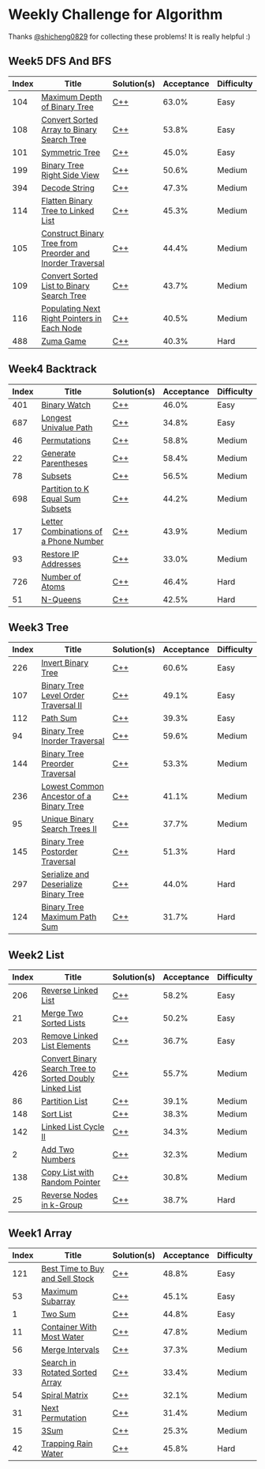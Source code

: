 # Weekly Challenge for Algorithm
Thanks [@shicheng0829](https://github.com/shicheng0829) for collecting these problems! It is really helpful :)

## Week5 DFS And BFS
Index|Title|Solution(s)|Acceptance|Difficulty
-|-|-|-|-
104|[Maximum Depth of Binary Tree](https://leetcode.com/problems/maximum-depth-of-binary-tree)|[C++](./week5_dfs_and_bfs/104.maximum-depth-of-binary-tree.cpp)|63.0%|Easy
108|[Convert Sorted Array to Binary Search Tree](https://leetcode.com/problems/convert-sorted-array-to-binary-search-tree)|[C++](./week5_dfs_and_bfs/108.convert-sorted-array-to-binary-search-tree.cpp)|53.8%|Easy
101|[Symmetric Tree](https://leetcode.com/problems/symmetric-tree)|[C++](./week5_dfs_and_bfs/101.symmetric-tree.cpp)|45.0%|Easy
199|[Binary Tree Right Side View](https://leetcode.com/problems/binary-tree-right-side-view)|[C++](./week5_dfs_and_bfs/199.binary-tree-right-side-view.cpp)|50.6%|Medium
394|[Decode String](https://leetcode.com/problems/decode-string)|[C++](./week5_dfs_and_bfs/394.decode-string.cpp)|47.3%|Medium
114|[Flatten Binary Tree to Linked List](https://leetcode.com/problems/flatten-binary-tree-to-linked-list)|[C++](./week5_dfs_and_bfs/114.flatten-binary-tree-to-linked-list.cpp)|45.3%|Medium
105|[Construct Binary Tree from Preorder and Inorder Traversal](https://leetcode.com/problems/construct-binary-tree-from-preorder-and-inorder-traversal)|[C++](./week5_dfs_and_bfs/105.construct-binary-tree-from-preorder-and-inorder-traversal.cpp)|44.4%|Medium
109|[Convert Sorted List to Binary Search Tree](https://leetcode.com/problems/convert-sorted-list-to-binary-search-tree)|[C++](./week5_dfs_and_bfs/109.convert-sorted-list-to-binary-search-tree.cpp)|43.7%|Medium
116|[Populating Next Right Pointers in Each Node](https://leetcode.com/problems/populating-next-right-pointers-in-each-node)|[C++](./week5_dfs_and_bfs/116.populating-next-right-pointers-in-each-node.cpp)|40.5%|Medium
488|[Zuma Game](https://leetcode.com/problems/zuma-game)|[C++](./week5_dfs_and_bfs/488.zuma-game.cpp)|40.3%|Hard

## Week4 Backtrack
Index|Title|Solution(s)|Acceptance|Difficulty
-|-|-|-|-
401|[Binary Watch](https://leetcode.com/problems/binary-watch)|[C++](./week4_backtrack/401.binary-watch.cpp)|46.0%|Easy
687|[Longest Univalue Path](https://leetcode.com/problems/longest-univalue-path)|[C++](./week4_backtrack/687.longest-univalue-path.cpp)|34.8%|Easy
46|[Permutations](https://leetcode.com/problems/permutations)|[C++](./week4_backtrack/46.permutations.cpp)|58.8%|Medium
22|[Generate Parentheses](https://leetcode.com/problems/generate-parentheses)|[C++](./week4_backtrack/22.generate-parentheses.cpp)|58.4%|Medium
78|[Subsets](https://leetcode.com/problems/subsets)|[C++](./week4_backtrack/78.subsets.cpp)|56.5%|Medium
698|[Partition to K Equal Sum Subsets](https://leetcode.com/problems/partition-to-k-equal-sum-subsets)|[C++](./week4_backtrack/698.partition-to-k-equal-sum-subsets.cpp)|44.2%|Medium
17|[Letter Combinations of a Phone Number](https://leetcode.com/problems/letter-combinations-of-a-phone-number)|[C++](./week4_backtrack/17.letter-combinations-of-a-phone-number.cpp)|43.9%|Medium
93|[Restore IP Addresses](https://leetcode.com/problems/restore-ip-addresses)|[C++](./week4_backtrack/93.restore-ip-addresses.cpp)|33.0%|Medium
726|[Number of Atoms](https://leetcode.com/problems/number-of-atoms)|[C++](./week4_backtrack/726.number-of-atoms.cpp)|46.4%|Hard
51|[N-Queens](https://leetcode.com/problems/n-queens)|[C++](./week4_backtrack/51.n-queens.cpp)|42.5%|Hard

## Week3 Tree
Index|Title|Solution(s)|Acceptance|Difficulty
-|-|-|-|-
226|[Invert Binary Tree](https://leetcode.com/problems/invert-binary-tree)|[C++](./week3_tree/226.invert_binary_tree.cpp)|60.6%|Easy
107|[Binary Tree Level Order Traversal II](https://leetcode.com/problems/binary-tree-level-order-traversal-ii)|[C++](./week3_tree/107.binary_tree_level_order_travel2.cpp)|49.1%|Easy
112|[Path Sum](https://leetcode.com/problems/path-sum)|[C++](./week3_tree/112.path_sum.cpp)|39.3%|Easy
94|[Binary Tree Inorder Traversal](https://leetcode.com/problems/binary-tree-inorder-traversal)|[C++](./week3_tree/94.binary_tree_inorder_traversal.cpp)|59.6%|Medium
144|[Binary Tree Preorder Traversal](https://leetcode.com/problems/binary-tree-preorder-traversal)|[C++](./week3_tree/144.binary_tree_preorder_traversal.cpp)|53.3%|Medium
236|[Lowest Common Ancestor of a Binary Tree](https://leetcode.com/problems/lowest-common-ancestor-of-a-binary-tree)|[C++](./week3_tree/236.lowest_common_ancestor_of_a_binary_tree.cpp)|41.1%|Medium
95|[Unique Binary Search Trees II](https://leetcode.com/problems/unique-binary-search-trees-ii)|[C++](./week3_tree/95.unique_binary_search_tree.cpp)|37.7%|Medium
145|[Binary Tree Postorder Traversal](https://leetcode.com/problems/binary-tree-postorder-traversal)|[C++](./week3_tree/145.binary_tree_postorder_traversal.cpp)|51.3%|Hard
297|[Serialize and Deserialize Binary Tree](https://leetcode.com/problems/serialize-and-deserialize-binary-tree)|[C++](./week3_tree/297.serialize_and_deserialize_binary_tree.cpp)|44.0%|Hard
124|[Binary Tree Maximum Path Sum](https://leetcode.com/problems/binary-tree-maximum-path-sum)|[C++](./week3_tree/124.binary_tree_maximum_path_sum.cpp)|31.7%|Hard

## Week2 List
Index|Title|Solution(s)|Acceptance|Difficulty
-|-|-|-|-
206|[Reverse Linked List](https://leetcode.com/problems/reverse-linked-list)|[C++](./week2_list/206.reverse_list.cpp)|58.2%|Easy
21|[Merge Two Sorted Lists](https://leetcode.com/problems/merge-two-sorted-lists)|[C++](./week2_list/21.merge_two_lists.cpp)|50.2%|Easy
203|[Remove Linked List Elements](https://leetcode.com/problems/remove-linked-list-elements)|[C++](./week2_list/203.remove_list_elements.cpp)|36.7%|Easy
426|[Convert Binary Search Tree to Sorted Doubly Linked List](https://leetcode.com/problems/convert-binary-search-tree-to-sorted-doubly-linked-list)|[C++](./week2_list/426.tree_to_doubly_list.cpp)|55.7%|Medium
86|[Partition List](https://leetcode.com/problems/partition-list)|[C++](./week2_list/86.partition_list.cpp)|39.1%|Medium
148|[Sort List](https://leetcode.com/problems/sort-list)|[C++](./week2_list/148.sort_list.cpp)|38.3%|Medium
142|[Linked List Cycle II](https://leetcode.com/problems/linked-list-cycle-ii)|[C++](./week2_list/142.detect_cycle_list.cpp)|34.3%|Medium
2|[Add Two Numbers](https://leetcode.com/problems/add-two-numbers)|[C++](./week2_list/2.add_two_list_numbers.cpp)|32.3%|Medium
138|[Copy List with Random Pointer](https://leetcode.com/problems/copy-list-with-random-pointer)|[C++](./week2_list/138.copy_random_list.cpp)|30.8%|Medium
25|[Reverse Nodes in k-Group](https://leetcode.com/problems/reverse-nodes-in-k-group)|[C++](./week2_list/25.reverse_k_group.cpp)|38.7%|Hard

## Week1 Array
Index|Title|Solution(s)|Acceptance|Difficulty
-|-|-|-|-
121|[Best Time to Buy and Sell Stock](https://leetcode.com/problems/best-time-to-buy-and-sell-stock)|[C++](./week1_array/121.max_profit.cpp)|48.8%|Easy
53|[Maximum Subarray](https://leetcode.com/problems/maximum-subarray)|[C++](./week1_array/53.max_sub_array.cpp)|45.1%|Easy
1|[Two Sum](https://leetcode.com/problems/two-sum)|[C++](./week1_array/1.two_sum.cpp)|44.8%|Easy
11|[Container With Most Water](https://leetcode.com/problems/container-with-most-water)|[C++](./week1_array/11.max_area.cpp)|47.8%|Medium
56|[Merge Intervals](https://leetcode.com/problems/merge-intervals)|[C++](./week1_array/56.merge_intervals.cpp)|37.3%|Medium
33|[Search in Rotated Sorted Array](https://leetcode.com/problems/search-in-rotated-sorted-array)|[C++](./week1_array/33.search_rotated_array.cpp)|33.4%|Medium
54|[Spiral Matrix](https://leetcode.com/problems/spiral-matrix)|[C++](./week1_array/54.spiral_order.cpp)|32.1%|Medium
31|[Next Permutation](https://leetcode.com/problems/next-permutation)|[C++](./week1_array/31.next_permutation.cpp)|31.4%|Medium
15|[3Sum](https://leetcode.com/problems/3sum)|[C++](./week1_array/15.three_sum.cpp)|25.3%|Medium
42|[Trapping Rain Water](https://leetcode.com/problems/trapping-rain-water)|[C++](./week1_array/42.trap_rain.cpp)|45.8%|Hard
